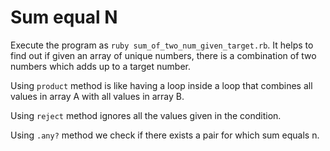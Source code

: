 # Sum equal N
Execute the program as `ruby sum_of_two_num_given_target.rb`. It helps to find out if given an array of unique numbers, there is a combination of two numbers which adds up to a target number.

Using `product` method is like having a loop inside a loop that combines all values in array A with all values in array B.

Using `reject` method ignores all the values given in the condition.

Using `.any?` method we check if there exists a pair for which sum equals n.
